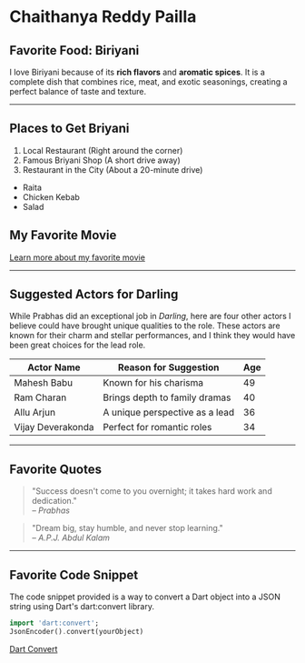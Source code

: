 # Chaithanya Reddy Pailla
## Favorite Food: Biriyani
I love Biriyani because of its **rich flavors** and **aromatic spices**. It is a complete dish that combines rice, meat, and exotic seasonings, creating a perfect balance of taste and texture.

---
## Places to Get Briyani
1. Local Restaurant (Right around the corner)
2. Famous Briyani Shop (A short drive away)
3. Restaurant in the City (About a 20-minute drive)
- Raita
- Chicken Kebab
- Salad


## My Favorite Movie
[Learn more about my favorite movie](./MyMovie.md)

---
## Suggested Actors for Darling

While Prabhas did an exceptional job in *Darling*, here are four other actors I believe could have brought unique qualities to the role. These actors are known for their charm and stellar performances, and I think they would have been great choices for the lead role.


| Actor Name         | Reason for Suggestion             | Age |
|--------------------|-----------------------------------|-----|
| Mahesh Babu        | Known for his charisma            | 49  |
| Ram Charan         | Brings depth to family dramas     | 40  |
| Allu Arjun         | A unique perspective as a lead    | 36  |
| Vijay Deverakonda  | Perfect for romantic roles        | 34  |


---
## Favorite Quotes

> "Success doesn't come to you overnight; it takes hard work and dedication."  
> *– Prabhas*

> "Dream big, stay humble, and never stop learning."  
> *– A.P.J. Abdul Kalam*

---
## Favorite Code Snippet

The code snippet provided is a way to convert a Dart object into a JSON string using Dart's dart:convert library. 

```dart
import 'dart:convert';
JsonEncoder().convert(yourObject)
```

[ Dart Convert](./https://code.pieces.app/collections/dart)